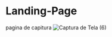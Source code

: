 # Landing-Page
pagina de capitura
![Captura de Tela (6)](https://user-images.githubusercontent.com/76077941/161322529-f56549fb-0b6c-47d1-bee2-35f6b54f81c1.png)
